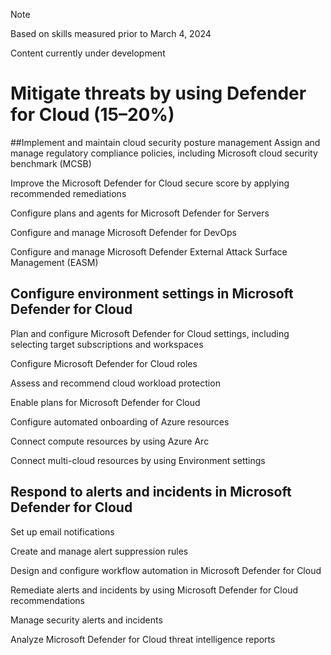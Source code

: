 > [!NOTE]
> Based on skills measured prior to March 4, 2024
> 
> Content currently under development

# Mitigate threats by using Defender for Cloud (15–20%)
##Implement and maintain cloud security posture management
Assign and manage regulatory compliance policies, including Microsoft cloud security benchmark (MCSB)

Improve the Microsoft Defender for Cloud secure score by applying recommended remediations

Configure plans and agents for Microsoft Defender for Servers

Configure and manage Microsoft Defender for DevOps

Configure and manage Microsoft Defender External Attack Surface Management (EASM)

## Configure environment settings in Microsoft Defender for Cloud
Plan and configure Microsoft Defender for Cloud settings, including selecting target subscriptions and workspaces

Configure Microsoft Defender for Cloud roles

Assess and recommend cloud workload protection

Enable plans for Microsoft Defender for Cloud

Configure automated onboarding of Azure resources

Connect compute resources by using Azure Arc

Connect multi-cloud resources by using Environment settings

## Respond to alerts and incidents in Microsoft Defender for Cloud
Set up email notifications

Create and manage alert suppression rules

Design and configure workflow automation in Microsoft Defender for Cloud

Remediate alerts and incidents by using Microsoft Defender for Cloud recommendations

Manage security alerts and incidents

Analyze Microsoft Defender for Cloud threat intelligence reports
